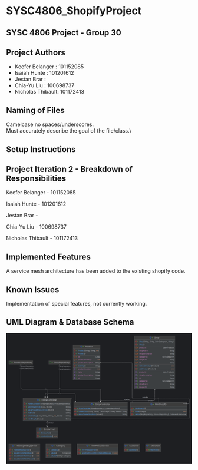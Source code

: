# SYSC4806_ShopifyProject

## SYSC 4806 Project - Group 30

## Project Authors

* Keefer Belanger : 101152085
* Isaiah Hunte : 101201612
* Jestan Brar : 
* Chia-Yu Liu : 100698737
* Nicholas Thibault: 101172413

## Naming of Files
Camelcase no spaces/underscores.\
Must accurately describe the goal of the file/class.\

## Setup Instructions

## Project Iteration 2 - Breakdown of Responsibilities

Keefer Belanger - 101152085

Isaiah Hunte - 101201612

Jestan Brar -

Chia-Yu Liu - 100698737

Nicholas Thibault - 101172413

## Implemented Features

A service mesh architecture has been added to the existing shopify code.

## Known Issues

Implementation of special features, not currently working.

## UML Diagram & Database Schema
![UML Diagram](/diagrams/SYSC4806_ShopifyProject_UML.png)
